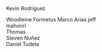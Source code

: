 <!-- Profesores -->

<!-- Profesores -->

Kevin Rodriguez

<!-- alumnos -->
Woodleine Formetus
Marco Arias
jeff  
mahonri  
Thomas  
Steven Nuñez  
Daniel Tudela
